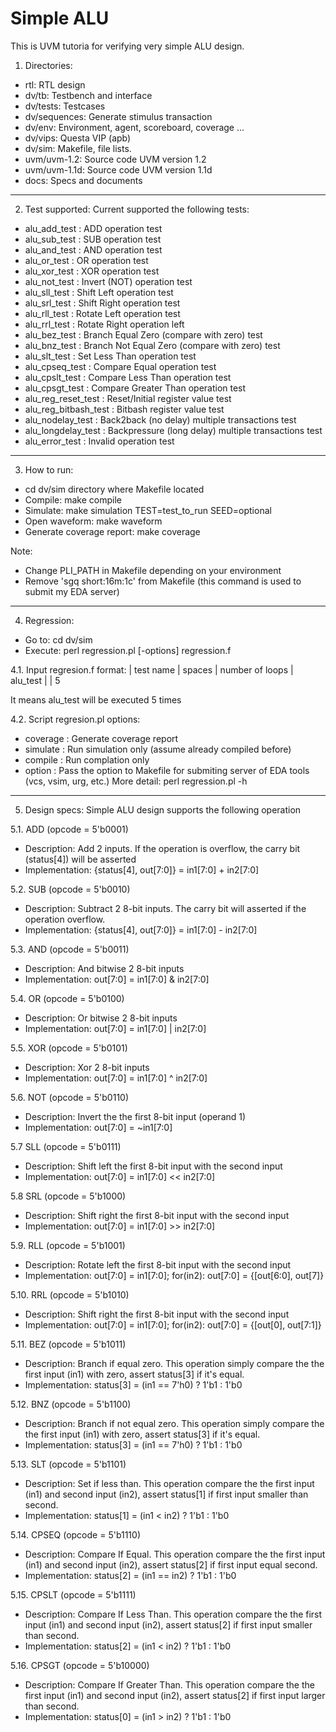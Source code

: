 # Simple ALU

This is UVM tutoria for verifying very simple ALU design. 
1. Directories:
- rtl: RTL design
- dv/tb: Testbench and interface
- dv/tests: Testcases
- dv/sequences: Generate stimulus transaction
- dv/env: Environment, agent, scoreboard, coverage ...
- dv/vips: Questa VIP (apb)
- dv/sim: Makefile, file lists.
- uvm/uvm-1.2: Source code UVM version 1.2
- uvm/uvm-1.1d: Source code UVM version 1.1d
- docs: Specs and documents
-----------------------------------------------------

2. Test supported: Current supported the following tests:
- alu_add_test          : ADD operation test
- alu_sub_test          : SUB operation test
- alu_and_test          : AND operation test
- alu_or_test           : OR operation test
- alu_xor_test          : XOR operation test
- alu_not_test          : Invert (NOT) operation test
- alu_sll_test          : Shift Left operation test
- alu_srl_test          : Shift Right operation test
- alu_rll_test          : Rotate Left operation test
- alu_rrl_test          : Rotate Right operation left
- alu_bez_test          : Branch Equal Zero (compare with zero) test
- alu_bnz_test          : Branch Not Equal Zero (compare with zero) test
- alu_slt_test          : Set Less Than operation test
- alu_cpseq_test        : Compare Equal operation test
- alu_cpslt_test        : Compare Less Than operation test
- alu_cpsgt_test        : Compare Greater Than operation test
- alu_reg_reset_test    : Reset/Initial register value test
- alu_reg_bitbash_test  : Bitbash register value test
- alu_nodelay_test      : Back2back (no delay) multiple transactions test
- alu_longdelay_test    : Backpressure (long delay) multiple transactions test
- alu_error_test        : Invalid operation test
-----------------------------------------------------

3. How to run: 
- cd dv/sim directory where Makefile located
- Compile: make compile
- Simulate: make simulation TEST=test_to_run SEED=optional
- Open waveform: make waveform
- Generate coverage report: make coverage

Note: 
- Change PLI_PATH in Makefile depending on your environment
- Remove 'sgq short:16m:1c' from Makefile (this command is used to submit my EDA server)
-----------------------------------------------------

4. Regression:
- Go to: cd dv/sim
- Execute: perl regression.pl [-options] regression.f

4.1. Input regresion.f format:
| test name | spaces | number of loops
| alu_test  |        | 5

It means alu_test will be executed 5 times

4.2. Script regresion.pl options:
- coverage : Generate coverage report
- simulate : Run simulation only (assume already compiled before)
- compile  : Run complation only 
- option   : Pass the option to Makefile for submiting server of EDA tools (vcs, vsim, urg, etc.)
More detail: perl regression.pl -h

-----------------------------------------------------

5. Design specs: Simple ALU design supports the following operation

5.1. ADD (opcode = 5'b0001)
- Description: Add 2 inputs. If the operation is overflow, the carry bit (status[4]) will be asserted
- Implementation: {status[4], out[7:0]} = in1[7:0] + in2[7:0]


5.2. SUB (opcode = 5'b0010)
- Description: Subtract 2 8-bit inputs. The carry bit will asserted if the operation overflow.
- Implementation: {status[4], out[7:0]} = in1[7:0] - in2[7:0]


5.3. AND (opcode = 5'b0011)
- Description: And bitwise 2 8-bit inputs
- Implementation: out[7:0] = in1[7:0] & in2[7:0]


5.4. OR  (opcode = 5'b0100)
- Description: Or bitwise 2 8-bit inputs
- Implementation: out[7:0] = in1[7:0] | in2[7:0]


5.5. XOR (opcode = 5'b0101)
- Description: Xor 2 8-bit inputs
- Implementation: out[7:0] = in1[7:0] ^ in2[7:0]


5.6. NOT (opcode = 5'b0110)
- Description: Invert the the first 8-bit input (operand 1)
- Implementation: out[7:0] = ~in1[7:0]


5.7 SLL (opcode = 5'b0111)
- Description: Shift left the first 8-bit input with the second input
- Implementation: out[7:0] = in1[7:0] << in2[7:0]


5.8 SRL (opcode = 5'b1000)
- Description: Shift right the first 8-bit input with the second input
- Implementation: out[7:0] = in1[7:0] >> in2[7:0]


5.9. RLL (opcode = 5'b1001)
- Description: Rotate left the first 8-bit input with the second input
- Implementation: out[7:0] = in1[7:0]; for(in2): out[7:0] = {[out[6:0], out[7]}


5.10. RRL (opcode = 5'b1010)
- Description: Shift right the first 8-bit input with the second input
- Implementation: out[7:0] = in1[7:0]; for(in2): out[7:0] = {[out[0], out[7:1]}


5.11. BEZ (opcode = 5'b1011)
- Description: Branch if equal zero. This operation simply compare the the first input (in1) with zero, assert status[3] if it's equal.
- Implementation: status[3] = (in1 == 7'h0) ? 1'b1 : 1'b0


5.12. BNZ (opcode = 5'b1100)
- Description: Branch if not equal zero. This operation simply compare the the first input (in1) with zero, assert status[3] if it's equal.
- Implementation: status[3] = (in1 == 7'h0) ? 1'b1 : 1'b0


5.13. SLT (opcode = 5'b1101)
- Description: Set if less than. This operation compare the the first input (in1) and second input (in2), assert status[1] if first input smaller than second.
- Implementation: status[1] = (in1 < in2) ? 1'b1 : 1'b0


5.14. CPSEQ (opcode = 5'b1110)
- Description: Compare If Equal. This operation compare the the first input (in1) and second input (in2), assert status[2] if first input equal second.
- Implementation: status[2] = (in1 == in2) ? 1'b1 : 1'b0


5.15. CPSLT (opcode = 5'b1111)
- Description: Compare If Less Than. This operation compare the the first input (in1) and second input (in2), assert status[2] if first input smaller than second.
- Implementation: status[2] = (in1 < in2) ? 1'b1 : 1'b0


5.16. CPSGT (opcode = 5'b10000)
- Description: Compare If Greater Than. This operation compare the the first input (in1) and second input (in2), assert status[2] if first input larger than second.
- Implementation: status[0] = (in1 > in2) ? 1'b1 : 1'b0
